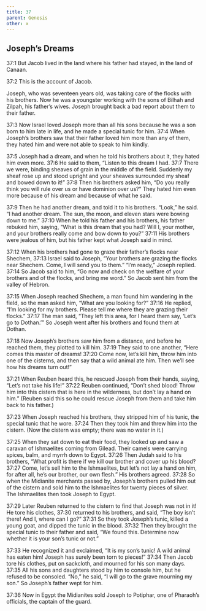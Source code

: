 ```yaml
---
title: 37
parent: Genesis
other: x
---
```


## Joseph’s Dreams

<a name="37:1">37:1</a> But Jacob lived in the land where his father had stayed, in the land of Canaan.

<a name="37:2">37:2</a> This is the account of Jacob.

Joseph, who was seventeen years old, was taking care of the flocks with his brothers. Now he was a youngster working with the sons of Bilhah and Zilpah, his father’s wives. Joseph brought back a bad report about them to their father.

<a name="37:3">37:3</a> Now Israel loved Joseph more than all his sons because he was a son born to him late in life, and he made a special tunic for him. <a name="37:4">37:4</a> When Joseph’s brothers saw that their father loved him more than any of them, they hated him and were not able to speak to him kindly.

<a name="37:5">37:5</a> Joseph had a dream, and when he told his brothers about it, they hated him even more. <a name="37:6">37:6</a> He said to them, “Listen to this dream I had. <a name="37:7">37:7</a> There we were, binding sheaves of grain in the middle of the field. Suddenly my sheaf rose up and stood upright and your sheaves surrounded my sheaf and bowed down to it!” <a name="37:8">37:8</a> Then his brothers asked him, “Do you really think you will rule over us or have dominion over us?” They hated him even more because of his dream and because of what he said.

<a name="37:9">37:9</a> Then he had another dream, and told it to his brothers. “Look,” he said. “I had another dream. The sun, the moon, and eleven stars were bowing down to me.” <a name="37:10">37:10</a> When he told his father and his brothers, his father rebuked him, saying, “What is this dream that you had? Will I, your mother, and your brothers really come and bow down to you?” <a name="37:11">37:11</a> His brothers were jealous of him, but his father kept what Joseph said in mind.

<a name="37:12">37:12</a> When his brothers had gone to graze their father’s flocks near Shechem, <a name="37:13">37:13</a> Israel said to Joseph, “Your brothers are grazing the flocks near Shechem. Come, I will send you to them.” “I’m ready,” Joseph replied. <a name="37:14">37:14</a> So Jacob said to him, “Go now and check on the welfare of your brothers and of the flocks, and bring me word.” So Jacob sent him from the valley of Hebron.

<a name="37:15">37:15</a> When Joseph reached Shechem, a man found him wandering in the field, so the man asked him, “What are you looking for?” <a name="37:16">37:16</a> He replied, “I’m looking for my brothers. Please tell me where they are grazing their flocks.” <a name="37:17">37:17</a> The man said, “They left this area, for I heard them say, ‘Let’s go to Dothan.’” So Joseph went after his brothers and found them at Dothan.

<a name="37:18">37:18</a> Now Joseph’s brothers saw him from a distance, and before he reached them, they plotted to kill him. <a name="37:19">37:19</a> They said to one another, “Here comes this master of dreams! <a name="37:20">37:20</a> Come now, let’s kill him, throw him into one of the cisterns, and then say that a wild animal ate him. Then we’ll see how his dreams turn out!”

<a name="37:21">37:21</a> When Reuben heard this, he rescued Joseph from their hands, saying, “Let’s not take his life!” <a name="37:22">37:22</a> Reuben continued, “Don’t shed blood! Throw him into this cistern that is here in the wilderness, but don’t lay a hand on him.” (Reuben said this so he could rescue Joseph from them and take him back to his father.)

<a name="37:23">37:23</a> When Joseph reached his brothers, they stripped him of his tunic, the special tunic that he wore. <a name="37:24">37:24</a> Then they took him and threw him into the cistern. (Now the cistern was empty; there was no water in it.)

<a name="37:25">37:25</a> When they sat down to eat their food, they looked up and saw a caravan of Ishmaelites coming from Gilead. Their camels were carrying spices, balm, and myrrh down to Egypt. <a name="37:26">37:26</a> Then Judah said to his brothers, “What profit is there if we kill our brother and cover up his blood? <a name="37:27">37:27</a> Come, let’s sell him to the Ishmaelites, but let’s not lay a hand on him, for after all, he’s our brother, our own flesh.” His brothers agreed. <a name="37:28">37:28</a> So when the Midianite merchants passed by, Joseph’s brothers pulled him out of the cistern and sold him to the Ishmaelites for twenty pieces of silver. The Ishmaelites then took Joseph to Egypt.

<a name="37:29">37:29</a> Later Reuben returned to the cistern to find that Joseph was not in it! He tore his clothes, <a name="37:30">37:30</a> returned to his brothers, and said, “The boy isn’t there! And I, where can I go?” <a name="37:31">37:31</a> So they took Joseph’s tunic, killed a young goat, and dipped the tunic in the blood. <a name="37:32">37:32</a> Then they brought the special tunic to their father and said, “We found this. Determine now whether it is your son’s tunic or not.”

<a name="37:33">37:33</a> He recognized it and exclaimed, “It is my son’s tunic! A wild animal has eaten him! Joseph has surely been torn to pieces!” <a name="37:34">37:34</a> Then Jacob tore his clothes, put on sackcloth, and mourned for his son many days. <a name="37:35">37:35</a> All his sons and daughters stood by him to console him, but he refused to be consoled. “No,” he said, “I will go to the grave mourning my son.” So Joseph’s father wept for him.

<a name="37:36">37:36</a> Now in Egypt the Midianites sold Joseph to Potiphar, one of Pharaoh’s officials, the captain of the guard.
